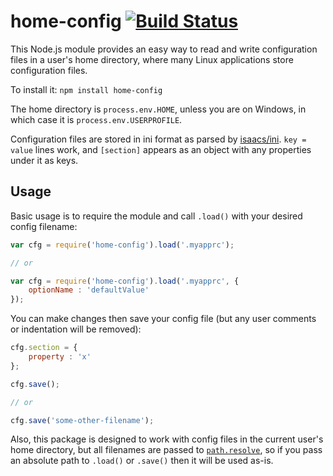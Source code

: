 # home-config [![Build Status](https://travis-ci.org/nylen/home-config.png?branch=master)](https://travis-ci.org/nylen/home-config)

This Node.js module provides an easy way to read and write configuration files in
a user's home directory, where many Linux applications store configuration
files.

To install it: `npm install home-config`

The home directory is `process.env.HOME`, unless you are on Windows, in which
case it is `process.env.USERPROFILE`.

Configuration files are stored in ini format as parsed by
[isaacs/ini](https://github.com/isaacs/ini).  `key = value` lines work, and
`[section]` appears as an object with any properties under it as keys.

## Usage

Basic usage is to require the module and call `.load()` with your desired
config filename:

```js
var cfg = require('home-config').load('.myapprc');

// or

var cfg = require('home-config').load('.myapprc', {
    optionName : 'defaultValue'
});
```

You can make changes then save your config file (but any user comments or
indentation will be removed):

```js
cfg.section = {
    property : 'x'
};

cfg.save();

// or

cfg.save('some-other-filename');
```

Also, this package is designed to work with config files in the current user's
home directory, but all filenames are passed to
[`path.resolve`](http://nodejs.org/api/path.html#path_path_resolve_from_to), so
if you pass an absolute path to `.load()` or `.save()` then it will be used
as-is.
